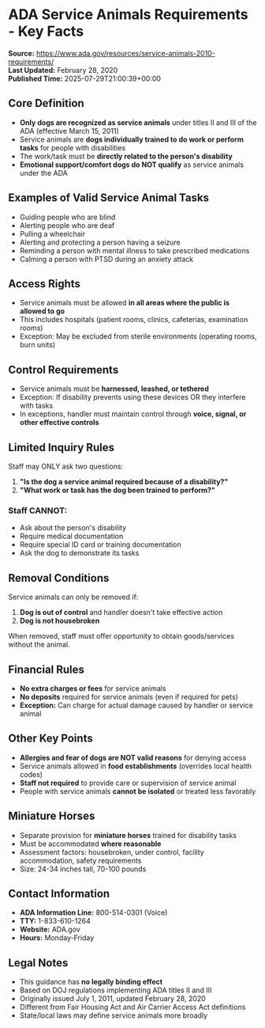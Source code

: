 # ADA Service Animals Requirements - Key Facts

**Source:** https://www.ada.gov/resources/service-animals-2010-requirements/  
**Last Updated:** February 28, 2020  
**Published Time:** 2025-07-29T21:00:39+00:00

## Core Definition
- **Only dogs are recognized as service animals** under titles II and III of the ADA (effective March 15, 2011)
- Service animals are **dogs individually trained to do work or perform tasks** for people with disabilities
- The work/task must be **directly related to the person's disability**
- **Emotional support/comfort dogs do NOT qualify** as service animals under the ADA

## Examples of Valid Service Animal Tasks
- Guiding people who are blind
- Alerting people who are deaf
- Pulling a wheelchair
- Alerting and protecting a person having a seizure
- Reminding a person with mental illness to take prescribed medications
- Calming a person with PTSD during an anxiety attack

## Access Rights
- Service animals must be allowed **in all areas where the public is allowed to go**
- This includes hospitals (patient rooms, clinics, cafeterias, examination rooms)
- Exception: May be excluded from sterile environments (operating rooms, burn units)

## Control Requirements
- Service animals must be **harnessed, leashed, or tethered**
- Exception: If disability prevents using these devices OR they interfere with tasks
- In exceptions, handler must maintain control through **voice, signal, or other effective controls**

## Limited Inquiry Rules
Staff may ONLY ask two questions:
1. **"Is the dog a service animal required because of a disability?"**
2. **"What work or task has the dog been trained to perform?"**

### Staff CANNOT:
- Ask about the person's disability
- Require medical documentation
- Require special ID card or training documentation
- Ask the dog to demonstrate its tasks

## Removal Conditions
Service animals can only be removed if:
1. **Dog is out of control** and handler doesn't take effective action
2. **Dog is not housebroken**

When removed, staff must offer opportunity to obtain goods/services without the animal.

## Financial Rules
- **No extra charges or fees** for service animals
- **No deposits** required for service animals (even if required for pets)
- **Exception:** Can charge for actual damage caused by handler or service animal

## Other Key Points
- **Allergies and fear of dogs are NOT valid reasons** for denying access
- Service animals allowed in **food establishments** (overrides local health codes)
- **Staff not required** to provide care or supervision of service animal
- People with service animals **cannot be isolated** or treated less favorably

## Miniature Horses
- Separate provision for **miniature horses** trained for disability tasks
- Must be accommodated **where reasonable**
- Assessment factors: housebroken, under control, facility accommodation, safety requirements
- Size: 24-34 inches tall, 70-100 pounds

## Contact Information
- **ADA Information Line:** 800-514-0301 (Voice)
- **TTY:** 1-833-610-1264
- **Website:** ADA.gov
- **Hours:** Monday-Friday

## Legal Notes
- This guidance has **no legally binding effect**
- Based on DOJ regulations implementing ADA titles II and III
- Originally issued July 1, 2011, updated February 28, 2020
- Different from Fair Housing Act and Air Carrier Access Act definitions
- State/local laws may define service animals more broadly